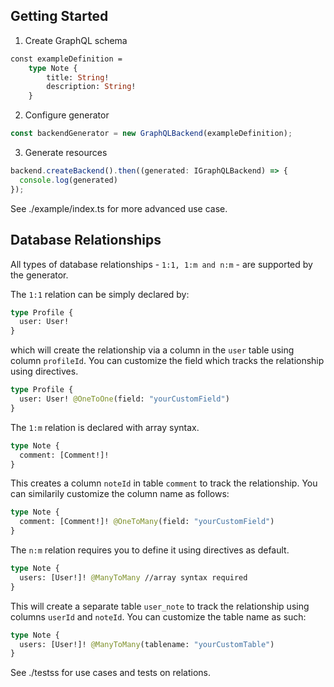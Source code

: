 ## Getting Started

1) Create GraphQL schema
```graphql
const exampleDefinition = 
    type Note {
        title: String!
        description: String!
    }
```

2) Configure generator

```typescript
const backendGenerator = new GraphQLBackend(exampleDefinition);
```

3) Generate resources

```typescript
backend.createBackend().then((generated: IGraphQLBackend) => {
  console.log(generated)
});
```

See ./example/index.ts for more advanced use case.

## Database Relationships

All types of database relationships - `1:1, 1:m and n:m` - are supported by the generator.

The `1:1` relation can be simply declared by:
```graphql
type Profile {
  user: User!
}
```
which will create the relationship via a column in the `user` table using column `profileId`. You can customize the field which tracks the relationship using directives.
```graphql
type Profile {
  user: User! @OneToOne(field: "yourCustomField")
}
```

The `1:m` relation is declared with array syntax.
```graphql
type Note {
  comment: [Comment!]!
}
```
This creates a column `noteId` in table `comment` to track the relationship. You can similarily customize the column name as follows:
```graphql
type Note {
  comment: [Comment!]! @OneToMany(field: "yourCustomField")
}
```

The `n:m` relation requires you to define it using directives as default.
```graphql
type Note {
  users: [User!]! @ManyToMany //array syntax required  
}
```
This will create a separate table `user_note` to track the relationship using columns `userId` and `noteId`. You can customize the table name as such:
```graphql
type Note {
  users: [User!]! @ManyToMany(tablename: "yourCustomTable")  
}
```
See ./testss for use cases and tests on relations.

